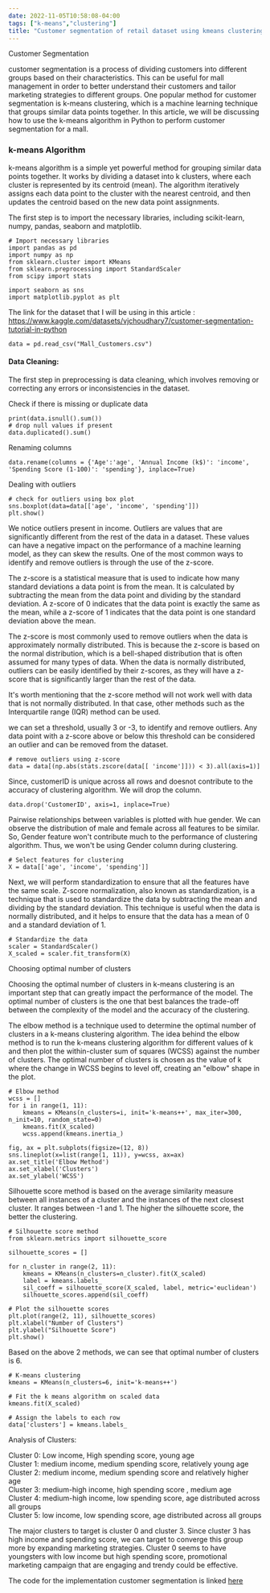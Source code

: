 ```yaml
---
date: 2022-11-05T10:58:08-04:00
tags: ["k-means","clustering"]
title: "Customer segmentation of retail dataset using kmeans clustering algorithm"
---
```


Customer Segmentation

customer segmentation is a process of dividing customers into different groups based on their characteristics. This can be useful for mall management in order to better understand their customers and tailor marketing strategies to different groups. One popular method for customer segmentation is k-means clustering, which is a machine learning technique that groups similar data points together. In this article, we will be discussing how to use the k-means algorithm in Python to perform customer segmentation for a mall.

###  k-means Algorithm

k-means algorithm is a simple yet powerful method for grouping similar data points together. It works by dividing a dataset into k clusters, where each cluster is represented by its centroid (mean). The algorithm iteratively assigns each data point to the cluster with the nearest centroid, and then updates the centroid based on the new data point assignments.

The first step is to import the necessary libraries, including scikit-learn, numpy,  pandas, seaborn and matplotlib.

```
# Import necessary libraries
import pandas as pd
import numpy as np
from sklearn.cluster import KMeans
from sklearn.preprocessing import StandardScaler
from scipy import stats

import seaborn as sns
import matplotlib.pyplot as plt

```

The link for the dataset that I will be using in this article : https://www.kaggle.com/datasets/vjchoudhary7/customer-segmentation-tutorial-in-python

```
data = pd.read_csv("Mall_Customers.csv")

```

#### Data Cleaning:

The first step in preprocessing is data cleaning, which involves removing or correcting any errors or inconsistencies in the dataset. 

Check if there is missing or duplicate data

```
print(data.isnull().sum())
# drop null values if present
data.duplicated().sum()
```

Renaming columns

```
data.rename(columns = {'Age':'age', 'Annual Income (k$)': 'income', 'Spending Score (1-100)': 'spending'}, inplace=True)
```

Dealing with outliers

```
# check for outliers using box plot
sns.boxplot(data=data[['age', 'income', 'spending']])
plt.show()

```

We notice outliers present in income. Outliers are values that are significantly different from the rest of the data in a dataset. These values can have a negative impact on the performance of a machine learning model, as they can skew the results. One of the most common ways to identify and remove outliers is through the use of the z-score.

The z-score is a statistical measure that is used to indicate how many standard deviations a data point is from the mean. It is calculated by subtracting the mean from the data point and dividing by the standard deviation. A z-score of 0 indicates that the data point is exactly the same as the mean, while a z-score of 1 indicates that the data point is one standard deviation above the mean.

The z-score is most commonly used to remove outliers when the data is approximately normally distributed. This is because the z-score is based on the normal distribution, which is a bell-shaped distribution that is often assumed for many types of data. When the data is normally distributed, outliers can be easily identified by their z-scores, as they will have a z-score that is significantly larger than the rest of the data.

It's worth mentioning that the z-score method will not work well with data that is not normally distributed. In that case, other methods such as the Interquartile range (IQR) method can be used.

we can set a threshold, usually 3 or -3, to identify and remove outliers. Any data point with a z-score above or below this threshold can be considered an outlier and can be removed from the dataset.

```
# remove outliers using z-score
data = data[(np.abs(stats.zscore(data[[ 'income']])) < 3).all(axis=1)]
```


Since, customerID is unique across all rows and doesnot contribute to the accuracy of clustering algorithm. We will drop the column.

```
data.drop('CustomerID', axis=1, inplace=True)
```

Pairwise relationships between variables is plotted with hue gender. We can observe the distribution of male and female across all features to be similar. So, Gender feature won't contribute much to the performance of clustering algorithm. Thus, we won't be using Gender column during clustering.

```
# Select features for clustering
X = data[['age', 'income', 'spending']]

```


Next, we will perform standardization to ensure that all the features have the same scale. Z-score normalization, also known as standardization, is a technique that is used to standardize the data by subtracting the mean and dividing by the standard deviation. This technique is useful when the data is normally distributed, and it helps to ensure that the data has a mean of 0 and a standard deviation of 1.

```
# Standardize the data
scaler = StandardScaler()
X_scaled = scaler.fit_transform(X)
```

Choosing optimal number of clusters

Choosing the optimal number of clusters in k-means clustering is an important step that can greatly impact the performance of the model. The optimal number of clusters is the one that best balances the trade-off between the complexity of the model and the accuracy of the clustering.

The elbow method is a technique used to determine the optimal number of clusters in a k-means clustering algorithm. The idea behind the elbow method is to run the k-means clustering algorithm for different values of k and then plot the within-cluster sum of squares (WCSS) against the number of clusters. The optimal number of clusters is chosen as the value of k where the change in WCSS begins to level off, creating an "elbow" shape in the plot.

```
# Elbow method
wcss = []
for i in range(1, 11):
    kmeans = KMeans(n_clusters=i, init='k-means++', max_iter=300, n_init=10, random_state=0)
    kmeans.fit(X_scaled)
    wcss.append(kmeans.inertia_)

fig, ax = plt.subplots(figsize=(12, 8))
sns.lineplot(x=list(range(1, 11)), y=wcss, ax=ax)
ax.set_title('Elbow Method')
ax.set_xlabel('Clusters')
ax.set_ylabel('WCSS')

```
Silhouette score method is based on the average similarity measure between all instances of a cluster and the instances of the next closest cluster. It ranges between -1 and 1. The higher the silhouette score, the better the clustering.

```
# Silhouette score method
from sklearn.metrics import silhouette_score

silhouette_scores = []

for n_cluster in range(2, 11):
    kmeans = KMeans(n_clusters=n_cluster).fit(X_scaled)
    label = kmeans.labels_
    sil_coeff = silhouette_score(X_scaled, label, metric='euclidean')
    silhouette_scores.append(sil_coeff)

# Plot the silhouette scores
plt.plot(range(2, 11), silhouette_scores)
plt.xlabel("Number of Clusters")
plt.ylabel("Silhouette Score")
plt.show()
```
Based on the above 2 methods, we can see that optimal number of clusters is 6.

```
# K-means clustering
kmeans = KMeans(n_clusters=6, init='k-means++')

# Fit the k means algorithm on scaled data
kmeans.fit(X_scaled)

# Assign the labels to each row
data['clusters'] = kmeans.labels_
```

Analysis of Clusters:

Cluster 0: Low income, High spending score,  young age <br/>
Cluster 1: medium income, medium spending score, relatively young age <br/>
Cluster 2: medium income, medium spending score and relatively higher age <br/>
Cluster 3: medium-high income, high spending score , medium age <br/>
Cluster 4: medium-high income, low spending score, age distributed across all groups <br/>
Cluster 5: low income, low spending score, age distributed across all groups <br/>

The major clusters to target is cluster 0 and cluster 3. Since cluster 3 has high income and spending score, we can target to converge this group more by expanding marketing strategies. Cluster 0 seems to have youngsters with low income but high spending score, promotional marketing campaign that are engaging and trendy could be effective. 



The code for the implementation customer segmentation is linked [here](https://github.com/shikshya1/projects/tree/main/clustering)

